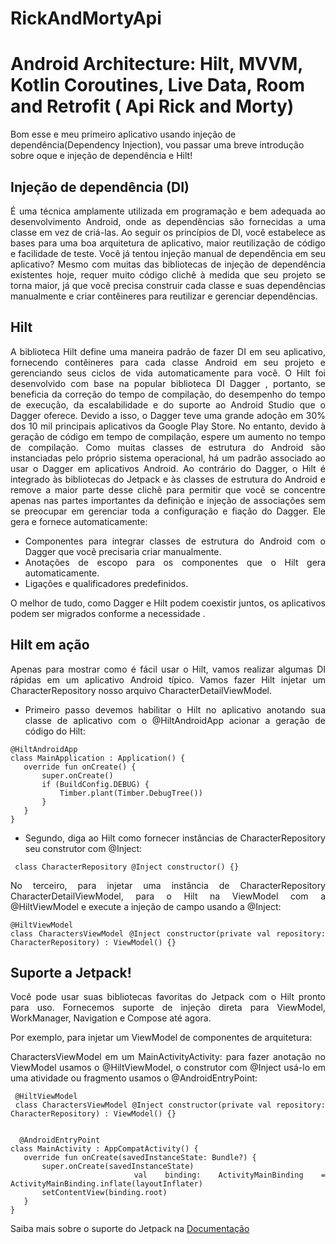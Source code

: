 # RickAndMortyApi
# Android Architecture: Hilt, MVVM, Kotlin Coroutines, Live Data, Room and Retrofit ( Api Rick and Morty)

Bom esse e meu primeiro aplicativo usando injeção de dependência(Dependency Injection), vou passar uma breve introdução sobre oque e injeção de dependência e Hilt!

## Injeção de dependência (DI) 
<div align="justify">
 É uma técnica amplamente utilizada em programação e bem adequada ao desenvolvimento Android, onde as dependências são fornecidas a uma classe em vez de criá-las. 
Ao seguir os princípios de DI, você estabelece as bases para uma boa arquitetura de aplicativo, maior reutilização de código e facilidade de teste. Você já tentou
injeção manual de dependência em seu aplicativo? Mesmo com muitas das bibliotecas de injeção de dependência existentes hoje, requer muito código clichê à medida que 
seu projeto se torna maior, já que você precisa construir cada classe e suas dependências manualmente e criar contêineres para reutilizar e gerenciar dependências.
</div>

## Hilt 
<div align="justify">
 A biblioteca Hilt define uma maneira padrão de fazer DI em seu aplicativo, fornecendo contêineres para cada classe Android em seu projeto e gerenciando 
seus ciclos de vida automaticamente para você. 
O Hilt foi desenvolvido com base na popular biblioteca DI Dagger , portanto, se beneficia da correção do tempo de compilação, do desempenho do tempo de execução,
da escalabilidade e do suporte ao Android Studio que o Dagger oferece. Devido a isso, o Dagger teve uma grande adoção em 30% dos 10 mil principais aplicativos da 
Google Play Store. No entanto, devido à geração de código em tempo de compilação, espere um aumento no tempo de compilação.
Como muitas classes de estrutura do Android são instanciadas pelo próprio sistema operacional, há um padrão associado ao usar o Dagger em aplicativos Android. 
Ao contrário do Dagger, o Hilt é integrado às bibliotecas do Jetpack e às classes de estrutura do Android e remove a maior parte desse clichê para permitir que
você se concentre apenas nas partes importantes da definição e injeção de associações sem se preocupar em gerenciar toda a configuração e fiação do Dagger. 
Ele gera e fornece automaticamente:<br></p>

* Componentes para integrar classes de estrutura do Android com o Dagger que você precisaria criar manualmente.
* Anotações de escopo para os componentes que o Hilt gera automaticamente.
* Ligações e qualificadores predefinidos.<br></p>

 O melhor de tudo, como Dagger e Hilt podem coexistir juntos, os aplicativos podem ser migrados conforme a necessidade .
</div>

## Hilt em ação
<div align="justify">
  Apenas para mostrar como é fácil usar o Hilt, vamos realizar algumas DI rápidas em um aplicativo Android típico.
  Vamos fazer Hilt injetar um CharacterRepository nosso arquivo CharacterDetailViewModel.<br></p>
  
  * Primeiro passo devemos habilitar o Hilt no aplicativo anotando sua classe de aplicativo com o @HiltAndroidApp acionar a geração de código do Hilt:
 ```
 @HiltAndroidApp
class MainApplication : Application() {
    override fun onCreate() {
        super.onCreate()
        if (BuildConfig.DEBUG) {
            Timber.plant(Timber.DebugTree())
        }
    }
}
 ``` 
* Segundo, diga ao Hilt como fornecer instâncias de CharacterRepository seu construtor com @Inject:
 ``` 
  class CharacterRepository @Inject constructor() {}
 ```
 
No terceiro, para injetar uma instância de CharacterRepository CharacterDetailViewModel, para o Hilt na ViewModel com 
 a @HiltViewModel e execute a injeção de campo usando a @Inject:
  ``` 
  @HiltViewModel
  class CharactersViewModel @Inject constructor(private val repository: CharacterRepository) : ViewModel() {}
   ``` 
</div>

## Suporte a Jetpack!
<div align="justify">
 
  Você pode usar suas bibliotecas favoritas do Jetpack com o Hilt pronto para uso. Fornecemos suporte de injeção direta para ViewModel, WorkManager, 
  Navigation e Compose até agora.<br></p>
  
  Por exemplo, para injetar um ViewModel de componentes de arquitetura:<br></p>
  CharactersViewModel em um MainActivityActivity: para fazer anotação no ViewModel usamos o @HiltViewModel, o construtor com @Inject usá-lo em uma atividade ou fragmento usamos o
  @AndroidEntryPoint:
  
 ``` 
  @HiltViewModel
  class CharactersViewModel @Inject constructor(private val repository: CharacterRepository) : ViewModel() {}
  
   
   @AndroidEntryPoint
class MainActivity : AppCompatActivity() {
    override fun onCreate(savedInstanceState: Bundle?) {
        super.onCreate(savedInstanceState)
        val binding: ActivityMainBinding = ActivityMainBinding.inflate(layoutInflater)
        setContentView(binding.root)
    }
}
 ``` 
 Saiba mais sobre o suporte do Jetpack na [Documentação](https://developer.android.com/training/dependency-injection/hilt-jetpack)
   
</div>
